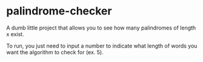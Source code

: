 # palindrome-checker

A dumb little project that allows you to see how many palindromes of length x exist.  
  
To run, you just need to input a number to indicate what length of words you want the algorithm to check for (ex. 5).

